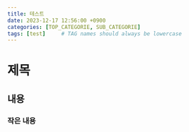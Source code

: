 ```yaml
---
title: 테스트
date: 2023-12-17 12:56:00 +0900
categories: [TOP_CATEGORIE, SUB_CATEGORIE]
tags: [test]     # TAG names should always be lowercase
---
```


# 제목

## 내용

### 작은 내용

